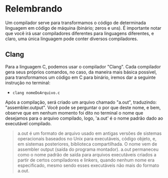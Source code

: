 # Relembrando
Um compilador serve para transformamos o código de determinada linguagem em código de máquina (binário; zeros e uns). É importante notar que você irá usar compiladores diferentes para linguagens diferentes, e claro, uma única linguagem pode conter diversos compiladores. 

## Clang
Para a linguagem C, podemos usar o compilador "Clang". 
Cada compilador gera seus próprios comandos, no caso, da maneira mais básica possível, para transformamos um código em C para binário, iremos dar a seguinte instrução no terminal:
- `clang nomeDoArquivo.c`

Após a compilação, será criado um arquivo chamado "a.out", traduzindo: "assembler.output". 
Você pode se perguntar o por que deste nome, e bem, observe que em nenhum momento foi dito no terminal o nome que desejamos para o arquivo compilado, logo, 'a.out' é o nome padrão dado ao executável compilado.
> a.out é um formato de arquivo usado em antigas versões de sistemas operacionais baseados no Unix para executáveis, código objeto, e, em sistemas posteriores, biblioteca compartilhada. O nome vem de assembler output (saída do programa montador). a.out permaneceu como o nome padrão de saída para arquivos executáveis criados a partir de certos compiladores e linkers, quando nenhum nome era especificado, mesmo sendo esses executáveis não mais do formato a.out.



